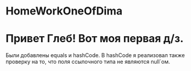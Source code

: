 # HomeWorkOneOfDima

# Привет Глеб! Вот моя первая д/з.
Были добавлены equals и hashCode. В hashCode я реализовал также проверку на то, что поля ссылочного типа не являются null`ом.
